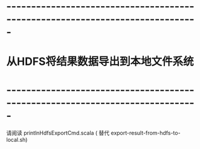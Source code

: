 # -----------------------------------------------------------------------------
# 从HDFS将结果数据导出到本地文件系统
# -----------------------------------------------------------------------------

请阅读 printlnHdfsExportCmd.scala ( 替代 export-result-from-hdfs-to-local.sh)

